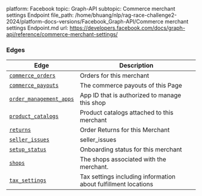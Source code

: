 platform: Facebook
topic: Graph-API
subtopic: Commerce merchant settings Endpoint
file_path: /home/bhuang/nlp/rag-race-challenge2-2024/platform-docs-versions/Facebook_Graph-API/Commerce merchant settings Endpoint.md
url: https://developers.facebook.com/docs/graph-api/reference/commerce-merchant-settings/


### Edges

| Edge | Description |
| --- | --- |
| [`commerce_orders`](https://developers.facebook.com/docs/graph-api/reference/commerce-merchant-settings/commerce_orders/) | Orders for this merchant |
| [`commerce_payouts`](https://developers.facebook.com/docs/graph-api/reference/commerce-merchant-settings/commerce_payouts/) | The commerce payouts of this Page |
| [`order_management_apps`](https://developers.facebook.com/docs/graph-api/reference/commerce-merchant-settings/order_management_apps/) | App ID that is authorized to manage this shop |
| [`product_catalogs`](https://developers.facebook.com/docs/graph-api/reference/commerce-merchant-settings/product_catalogs/) | Product catalogs attached to this merchant |
| [`returns`](https://developers.facebook.com/docs/graph-api/reference/commerce-merchant-settings/returns/)[](#) | Order Returns for this Merchant |
| [`seller_issues`](https://developers.facebook.com/docs/graph-api/reference/commerce-merchant-settings/seller_issues/) | seller\_issues |
| [`setup_status`](https://developers.facebook.com/docs/graph-api/reference/commerce-merchant-settings/setup_status/) | Onboarding status for this merchant |
| [`shops`](https://developers.facebook.com/docs/graph-api/reference/commerce-merchant-settings/shops/) | The shops associated with the merchant. |
| [`tax_settings`](https://developers.facebook.com/docs/graph-api/reference/commerce-merchant-settings/tax_settings/) | Tax settings including information about fulfillment locations |